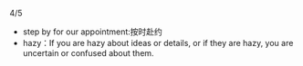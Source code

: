 4/5 

- step by for our appointment:按时赴约
- hazy：If you are hazy about ideas or details, or if they are hazy, you are uncertain or confused about them.
